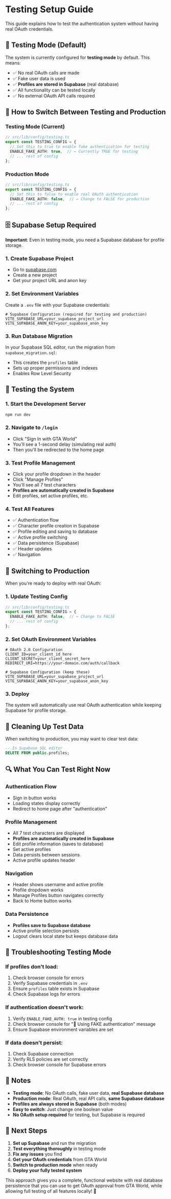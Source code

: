 # Testing Setup Guide

This guide explains how to test the authentication system without having real OAuth credentials.

## 🧪 Testing Mode (Default)

The system is currently configured for **testing mode** by default. This means:

- ✅ No real OAuth calls are made
- ✅ Fake user data is used
- ✅ **Profiles are stored in Supabase** (real database)
- ✅ All functionality can be tested locally
- ✅ No external OAuth API calls required

## 🔧 How to Switch Between Testing and Production

### Testing Mode (Current)
```typescript
// src/lib/config/testing.ts
export const TESTING_CONFIG = {
  // Set this to true to enable fake authentication for testing
  ENABLE_FAKE_AUTH: true,  // ← Currently TRUE for testing
  // ... rest of config
};
```

### Production Mode
```typescript
// src/lib/config/testing.ts
export const TESTING_CONFIG = {
  // Set this to false to enable real OAuth authentication
  ENABLE_FAKE_AUTH: false,  // ← Change to FALSE for production
  // ... rest of config
};
```

## 🗄️ Supabase Setup Required

**Important**: Even in testing mode, you need a Supabase database for profile storage.

### 1. Create Supabase Project
- Go to [supabase.com](https://supabase.com)
- Create a new project
- Get your project URL and anon key

### 2. Set Environment Variables
Create a `.env` file with your Supabase credentials:
```env
# Supabase Configuration (required for testing and production)
VITE_SUPABASE_URL=your_supabase_project_url
VITE_SUPABASE_ANON_KEY=your_supabase_anon_key
```

### 3. Run Database Migration
In your Supabase SQL editor, run the migration from `supabase_migration.sql`:
- This creates the `profiles` table
- Sets up proper permissions and indexes
- Enables Row Level Security

## 🚀 Testing the System

### 1. Start the Development Server
```bash
npm run dev
```

### 2. Navigate to `/login`
- Click "Sign In with GTA World"
- You'll see a 1-second delay (simulating real auth)
- Then you'll be redirected to the home page

### 3. Test Profile Management
- Click your profile dropdown in the header
- Click "Manage Profiles"
- You'll see all 7 test characters
- **Profiles are automatically created in Supabase**
- Edit profiles, set active profiles, etc.

### 4. Test All Features
- ✅ Authentication flow
- ✅ Character profile creation in Supabase
- ✅ Profile editing and saving to database
- ✅ Active profile switching
- ✅ Data persistence (Supabase)
- ✅ Header updates
- ✅ Navigation

## 🔄 Switching to Production

When you're ready to deploy with real OAuth:

### 1. Update Testing Config
```typescript
// src/lib/config/testing.ts
export const TESTING_CONFIG = {
  ENABLE_FAKE_AUTH: false,  // ← Change to FALSE
  // ... rest of config
};
```

### 2. Set OAuth Environment Variables
```env
# OAuth 2.0 Configuration
CLIENT_ID=your_client_id_here
CLIENT_SECRET=your_client_secret_here
REDIRECT_URI=https://your-domain.com/auth/callback

# Supabase Configuration (keep these)
VITE_SUPABASE_URL=your_supabase_project_url
VITE_SUPABASE_ANON_KEY=your_supabase_anon_key
```

### 3. Deploy
The system will automatically use real OAuth authentication while keeping Supabase for profile storage.

## 🧹 Cleaning Up Test Data

When switching to production, you may want to clear test data:

```sql
-- In Supabase SQL editor
DELETE FROM public.profiles;
```

## 🔍 What You Can Test Right Now

### Authentication Flow
- Sign in button works
- Loading states display correctly
- Redirect to home page after "authentication"

### Profile Management
- All 7 test characters are displayed
- **Profiles are automatically created in Supabase**
- Edit profile information (saves to database)
- Set active profiles
- Data persists between sessions
- Active profile updates header

### Navigation
- Header shows username and active profile
- Profile dropdown works
- Manage Profiles button navigates correctly
- Back to Home button works

### Data Persistence
- **Profiles save to Supabase database**
- Active profile selection persists
- Logout clears local state but keeps database data

## 🐛 Troubleshooting Testing Mode

### If profiles don't load:
1. Check browser console for errors
2. Verify Supabase credentials in `.env`
3. Ensure `profiles` table exists in Supabase
4. Check Supabase logs for errors

### If authentication doesn't work:
1. Verify `ENABLE_FAKE_AUTH: true` in testing config
2. Check browser console for "🔧 Using FAKE authentication" message
3. Ensure Supabase environment variables are set

### If data doesn't persist:
1. Check Supabase connection
2. Verify RLS policies are set correctly
3. Check browser console for Supabase errors

## 📝 Notes

- **Testing mode**: No OAuth calls, fake user data, **real Supabase database**
- **Production mode**: Real OAuth, real API calls, **same Supabase database**
- **Profiles are always stored in Supabase** (both modes)
- **Easy to switch**: Just change one boolean value
- **No OAuth setup required** for testing, but Supabase is required

## 🎯 Next Steps

1. **Set up Supabase** and run the migration
2. **Test everything thoroughly** in testing mode
3. **Fix any issues** you find
4. **Get your OAuth credentials** from GTA World
5. **Switch to production mode** when ready
6. **Deploy your fully tested system**

This approach gives you a complete, functional website with real database persistence that you can use to get OAuth approval from GTA World, while allowing full testing of all features locally! 🚀
